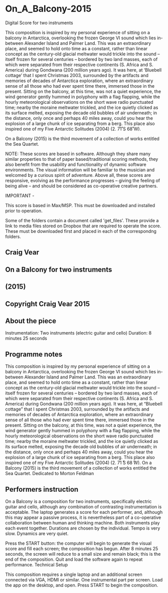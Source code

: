 # On_A_Balcony-2015
Digital Score for two instruments


This composition is inspired by my personal experience of sitting on a balcony in Antarctica, overlooking the frozen George VI sound which lies in-between Alexander Island and Palmer Land. This was an extraordinary place, and seemed to hold onto time as a constant, rather than linear concept as the century-old glacial meltwater would trickle into the sound – itself frozen for several centuries – bordered by two land masses, each of which were separated from their respective continents (S. Africa and S. America) during Gondwana (200 million years ago). It was here, at ‘Bluebell cottage’ that I spent Christmas 2003, surrounded by the artifacts and memories of decades of Antarctica exploration, where an extraordinary sense of all those who had ever spent time there, immersed those in the present. Sitting on the balcony, at this time, was not a quiet experience, the wind generator gently hummed in polyphony with a flag flapping, while the hourly meteorological observations on the short wave radio punctuated time; nearby the moraine meltwater trickled, and the ice quietly clicked as its surface melted, exposing the decade old bubbles of air underneath; in the distance, only once and perhaps 40 miles away, could you hear the explosion of a large chunk of ice separating from a berg. This place also inspired one of my Five Antarctic Solitudes (2004) (2. 71˚S 68˚W).

On a Balcony (2015) is the third movement of a collection of works entitled the Sea Quartet.

NOTE: These scores are based in software. Although they share many similar properties to that of paper based/traditional scoring methods, they also benefit from the usability and functionality of dynamic software environments. The visual information will be familiar to the musician and welcomed by a curious spirit of adventure. Above all, these scores are responsive, evolving as the performance progresses – giving the feeling of being alive – and should be considered as co-operative creative partners.

IMPORTANT -

This score is based in Max/MSP. This must be downloaded and installed prior to operation.

Some of the folders contain a document called 'get_files'. These provide a link to media files stored on Dropbox that are required to operate the score. These must be downloaded first and placed in each of the correspondng folders.



## Craig Vear
## On a Balcony for two instruments
## (2015)
## Copyright Craig Vear 2015

## About the piece
Instrumentation: Two instruments (electric guitar and cello) Duration: 8 minutes 25 seconds

## Programme notes
This composition is inspired by my personal experience of sitting on a balcony in Antarctica, overlooking the frozen George VI sound which lies in-between Alexander Island and Palmer Land. This was an extraordinary place, and seemed to hold onto time as a constant,
rather than linear concept as the century-old glacial meltwater would trickle into the sound – itself frozen for several centuries – bordered by two land masses, each of which were separated from their respective continents (S. Africa and S. America) during Gondwana (200 million years ago). It was here, at “Bluebell cottage” that I spent Christmas 2003, surrounded by the artifacts and memories of decades of Antarctica exploration, where an extraordinary sense of all those who had ever spent time there, immersed those in the present. Sitting on the balcony, at this time, was not a quiet experience, the wind generator gently hummed in polyphony with a flag flapping, while the hourly meteorological observations on the short wave radio punctuated time; nearby the moraine meltwater trickled, and the ice quietly clicked as its surface melted, exposing the decade old bubbles of air underneath; in the distance, only once and perhaps 40 miles away, could you hear the explosion of a large chunk of ice separating from a berg. This place also inspired one of my Five Antarctic Solitudes (2004) (2. 71 ̊S 68 ̊W).
On a Balcony (2015) is the third movement of a collection of works entitled the Sea Quartet.
Dedicated to Morton Feldman

## Performers instruction
On a Balcony is a composition for two instruments, specifically electric guitar and cello, although any combination of contrasting instrumentation is acceptable. The laptop generates a score for each performer, and, although this may appear a passive process, it is nevertheless part of a co-operative collaboration between human and thinking machine.
Both instruments play each event together. Durations are chosen by the individual. Tempo is very slow.
Dynamics are very quiet.

Press the START button: the computer will begin to generate the visual score and fill each screen; the composition has begun. After 8 minutes 25 seconds, the screen will reduce to a small size and remain black; this is the end of the composition.
Quit and load the software again to repeat performance.
Technical Setup

This composition requires a single laptop and an additional screen connected via VGA, HDMI or similar. One instrumental part per screen.
Load the app on the desktop, and open. Press START to begin the composition.
 
